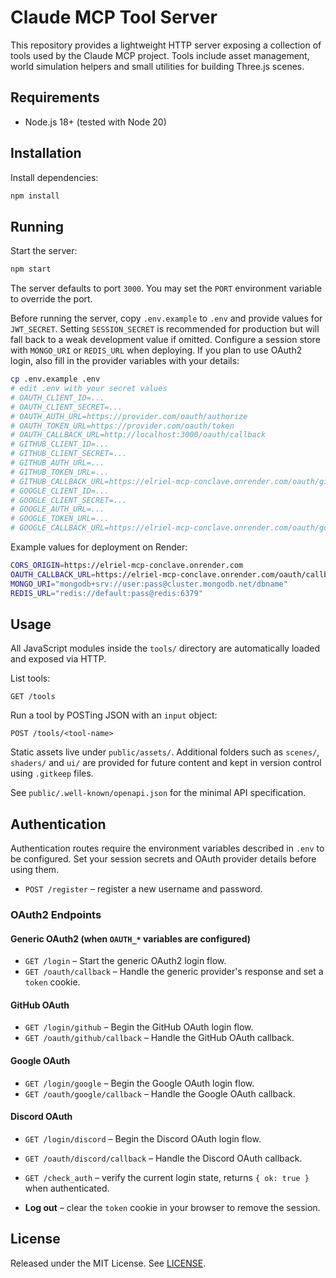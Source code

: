 # Claude MCP Tool Server

This repository provides a lightweight HTTP server exposing a collection of tools used by the Claude MCP project. Tools include asset management, world simulation helpers and small utilities for building Three.js scenes.

## Requirements

- Node.js 18+ (tested with Node 20)

## Installation

Install dependencies:

```bash
npm install
```

## Running

Start the server:

```bash
npm start
```

The server defaults to port `3000`. You may set the `PORT` environment variable to override the port.

Before running the server, copy `.env.example` to `.env` and provide values for
`JWT_SECRET`. Setting `SESSION_SECRET` is recommended for production but will
fall back to a weak development value if omitted. Configure a session store with
`MONGO_URI` or `REDIS_URL` when deploying. If you plan to use OAuth2 login, also fill in
the provider variables with your details:

```bash
cp .env.example .env
# edit .env with your secret values
# OAUTH_CLIENT_ID=...
# OAUTH_CLIENT_SECRET=...
# OAUTH_AUTH_URL=https://provider.com/oauth/authorize
# OAUTH_TOKEN_URL=https://provider.com/oauth/token
# OAUTH_CALLBACK_URL=http://localhost:3000/oauth/callback
# GITHUB_CLIENT_ID=...
# GITHUB_CLIENT_SECRET=...
# GITHUB_AUTH_URL=...
# GITHUB_TOKEN_URL=...
# GITHUB_CALLBACK_URL=https://elriel-mcp-conclave.onrender.com/oauth/github/callback
# GOOGLE_CLIENT_ID=...
# GOOGLE_CLIENT_SECRET=...
# GOOGLE_AUTH_URL=...
# GOOGLE_TOKEN_URL=...
# GOOGLE_CALLBACK_URL=https://elriel-mcp-conclave.onrender.com/oauth/google/callback
```

Example values for deployment on Render:

```bash
CORS_ORIGIN=https://elriel-mcp-conclave.onrender.com
OAUTH_CALLBACK_URL=https://elriel-mcp-conclave.onrender.com/oauth/callback
MONGO_URI="mongodb+srv://user:pass@cluster.mongodb.net/dbname"
REDIS_URL="redis://default:pass@redis:6379"
```

## Usage

All JavaScript modules inside the `tools/` directory are automatically loaded and exposed via HTTP.

List tools:

```
GET /tools
```


Run a tool by POSTing JSON with an `input` object:

```
POST /tools/<tool-name>
```

Static assets live under `public/assets/`. Additional folders such as `scenes/`, `shaders/` and `ui/` are provided for future content and kept in version control using `.gitkeep` files.

See `public/.well-known/openapi.json` for the minimal API specification.

## Authentication

Authentication routes require the environment variables described in `.env` to be configured. Set your session secrets and OAuth provider details before using them.

- `POST /register` – register a new username and password.
### OAuth2 Endpoints

#### Generic OAuth2 (when `OAUTH_*` variables are configured)
- `GET /login` – Start the generic OAuth2 login flow.
- `GET /oauth/callback` – Handle the generic provider's response and set a `token` cookie.

#### GitHub OAuth
- `GET /login/github` – Begin the GitHub OAuth login flow.
- `GET /oauth/github/callback` – Handle the GitHub OAuth callback.

#### Google OAuth
- `GET /login/google` – Begin the Google OAuth login flow.
- `GET /oauth/google/callback` – Handle the Google OAuth callback.

#### Discord OAuth
- `GET /login/discord` – Begin the Discord OAuth login flow.
- `GET /oauth/discord/callback` – Handle the Discord OAuth callback.

- `GET /check_auth` – verify the current login state, returns `{ ok: true }` when authenticated.
- **Log out** – clear the `token` cookie in your browser to remove the session.

## License

Released under the MIT License. See [LICENSE](LICENSE).
